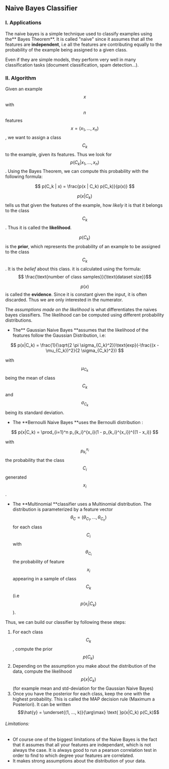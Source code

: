 ## Naive Bayes Classifier

### I. Applications

The naive bayes is a simple technique used to classify examples using the** Bayes Theorem**. It is called "naive" since it assumes that all the features are **independent**, i.e all the features are contributing equally to the probability of the example being assigned to a given class.

Even if they are simple models, they perform very well in many classification tasks \(document classification, spam detection...\).

### II. Algorithm

Given an example $$x$$ with $$n$$ features $$x = (x_1, ... , x_n) $$, we want to assign a class $$C_k$$ to the example, given its features. Thus we look for $$p(C_k | x_1, ... , x_n)$$. Using the Bayes Theorem, we can compute this probability with the following formula:


$$
 p(C_k | x) = \frac{p(x | C_k) p(C_k)}{p(x)}
$$


$$p(x|C_k)$$ tells us that given the features of the example, how _likely_ it is that it belongs to the class $$C_k$$. Thus it is called the **likelihood**.

$$p(C_k)$$ is the **prior**, which represents the probability of an example to be assigned to the class $$C_k$$. It is the _belief_ about this class. it is calculated using the formula: $$ \frac{\text{number of class samples}}{\text{dataset size}}$$

$$p(x)$$ is called the **evidence**. Since it is constant given the input, it is often discarded. Thus we are only interested in the numerator.

The _assumptions made on the likelihood_ is what differentiates the naives bayes classifiers. The likelihood can be computed using different probability distributions.

* The** Gaussian Naive Bayes **assumes that the likelihood of the features follow the Gaussian Distribution, i.e:


$$
 p(x|C_k) = \frac{1}{\sqrt{2 \pi \sigma_{C_k}^2}}\text{exp}(-\frac{(x - \mu_{C_k})^2}{2 \sigma_{C_k}^2})
$$


with $$\mu_{C_k}$$being the mean of class $$C_k$$ and $$\sigma_{C_k}$$ being its standard deviation.

* The **Bernoulli Naive Bayes **uses the Bernoulli distribution :


$$
  p(x|C_k) = \prod_{i=1}^n p_{k_i}^{x_i}(1 - p_{k_i}^{x_i})^{(1 - x_i)}
$$


with $$p_{k_i}^{x_i}$$ the probability that the class $$C_i$$ generated $$x_i$$.

* The **Multinomial **classifier uses a Multinomial distribution. The distribution is parameterized by a feature vector $$\theta_C  = (\theta_{C_1}, ...,  \theta_{C_n})$$ for each class $$C_i$$ with $$\theta_{C_i}$$ the probability of feature $$x_i$$ appearing in a sample of class $$C_k$$ \(i.e $$p(x_i | C_k)$$\).

Thus, we can build our classifier by following these steps:

1. For each class $$C_k$$, compute the prior $$p(C_k)$$
2. Depending on the assumption you make about the distribution of the data, compute the likelihood $$p(x | C_k)$$ \(for example mean and std-deviation for the Gaussian Naive Bayes\)
3. Once you have the posterior for each class, keep the one with the highest probability. This is called the MAP decision rule \(Maximum a Posteriori\). It can be written $$\hat{y} = \underset{(1, ..., k)}{\arg\max} \text{ }p(x|C_k) p(C_k)$$

###### Limitations:

* Of course one of the biggest limitations of the Naive Bayes is the fact that it assumes that all your features are independant, which is not always the case. It is always good to run a pearson correlation test in order to find to which degree your features are correlated.
* It makes strong assumptions about the distribution of your data.



